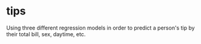 # tips
Using three different regression models in order to predict a person's tip by their total bill, sex, daytime, etc.
